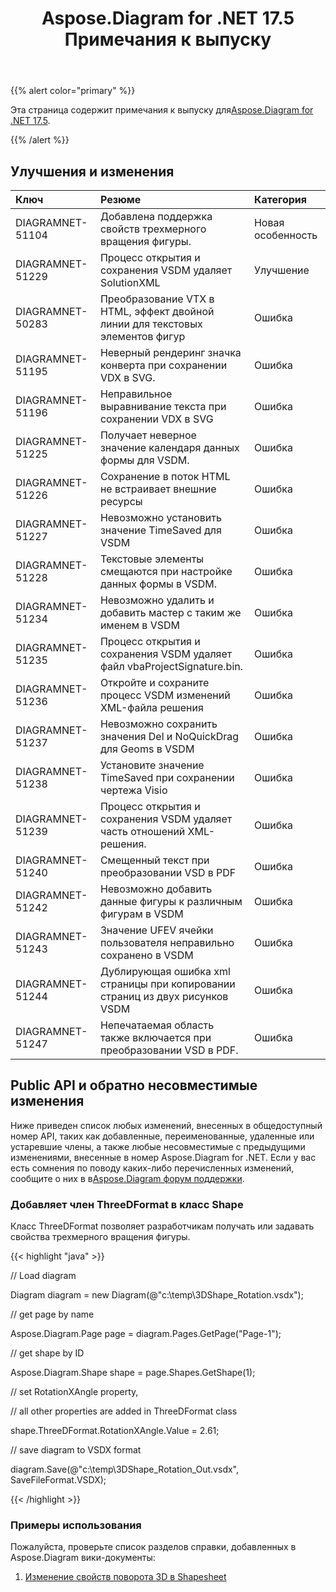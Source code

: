 ﻿---
title: Aspose.Diagram for .NET 17.5 Примечания к выпуску
type: docs
weight: 80
url: /ru/net/aspose-diagram-for-net-17-5-release-notes/
---
{{% alert color="primary" %}} 

 Эта страница содержит примечания к выпуску для[Aspose.Diagram for .NET 17.5](https://www.nuget.org/packages/Aspose.Diagram/17.5.0).

{{% /alert %}} 
## **Улучшения и изменения**

|**Ключ**|**Резюме**|**Категория**|
|:- |:- |:- |
|DIAGRAMNET-51104|Добавлена поддержка свойств трехмерного вращения фигуры.|Новая особенность|
|DIAGRAMNET-51229|Процесс открытия и сохранения VSDM удаляет SolutionXML|Улучшение|
|DIAGRAMNET-50283|Преобразование VTX в HTML, эффект двойной линии для текстовых элементов фигур|Ошибка|
|DIAGRAMNET-51195|Неверный рендеринг значка конверта при сохранении VDX в SVG.|Ошибка|
|DIAGRAMNET-51196|Неправильное выравнивание текста при сохранении VDX в SVG|Ошибка|
|DIAGRAMNET-51225|Получает неверное значение календаря данных формы для VSDM.|Ошибка|
|DIAGRAMNET-51226|Сохранение в поток HTML не встраивает внешние ресурсы|Ошибка|
|DIAGRAMNET-51227|Невозможно установить значение TimeSaved для VSDM|Ошибка|
|DIAGRAMNET-51228|Текстовые элементы смещаются при настройке данных формы в VSDM.|Ошибка|
|DIAGRAMNET-51234|Невозможно удалить и добавить мастер с таким же именем в VSDM|Ошибка|
|DIAGRAMNET-51235|Процесс открытия и сохранения VSDM удаляет файл vbaProjectSignature.bin.|Ошибка|
|DIAGRAMNET-51236|Откройте и сохраните процесс VSDM изменений XML-файла решения|Ошибка|
|DIAGRAMNET-51237|Невозможно сохранить значения Del и NoQuickDrag для Geoms в VSDM|Ошибка|
|DIAGRAMNET-51238|Установите значение TimeSaved при сохранении чертежа Visio|Ошибка|
|DIAGRAMNET-51239|Процесс открытия и сохранения VSDM удаляет часть отношений XML-решения.|Ошибка|
|DIAGRAMNET-51240|Смещенный текст при преобразовании VSD в PDF|Ошибка|
|DIAGRAMNET-51242|Невозможно добавить данные фигуры к различным фигурам в VSDM|Ошибка|
|DIAGRAMNET-51243|Значение UFEV ячейки пользователя неправильно сохранено в VSDM|Ошибка|
|DIAGRAMNET-51244|Дублирующая ошибка xml страницы при копировании страниц из двух рисунков VSDM|Ошибка|
|DIAGRAMNET-51247|Непечатаемая область также включается при преобразовании VSD в PDF.|Ошибка|
## **Public API и обратно несовместимые изменения**
Ниже приведен список любых изменений, внесенных в общедоступный номер API, таких как добавленные, переименованные, удаленные или устаревшие члены, а также любые несовместимые с предыдущими изменениями, внесенные в номер Aspose.Diagram for .NET. Если у вас есть сомнения по поводу каких-либо перечисленных изменений, сообщите о них в в[Aspose.Diagram форум поддержки](https://forum.aspose.com/c/diagram/17).
### **Добавляет член ThreeDFormat в класс Shape**
Класс ThreeDFormat позволяет разработчикам получать или задавать свойства трехмерного вращения фигуры.

{{< highlight "java" >}}

 // Load diagram

Diagram diagram = new Diagram(@"c:\temp\3DShape_Rotation.vsdx");

// get page by name

Aspose.Diagram.Page page = diagram.Pages.GetPage("Page-1");

// get shape by ID

Aspose.Diagram.Shape shape = page.Shapes.GetShape(1);

// set RotationXAngle property, 

// all other properties are added in ThreeDFormat class

shape.ThreeDFormat.RotationXAngle.Value = 2.61;

// save diagram to VSDX format

diagram.Save(@"c:\temp\3DShape_Rotation_Out.vsdx", SaveFileFormat.VSDX);

{{< /highlight >}}
### **Примеры использования**
Пожалуйста, проверьте список разделов справки, добавленных в Aspose.Diagram вики-документы:

1. [Изменение свойств поворота 3D в Shapesheet](/diagram/ru/net/3d-rotation-effects-in-a-visio-drawing/#id-3drotationeffectsinavisiodrawing-set3drotationpropertiesinshapesheet)

